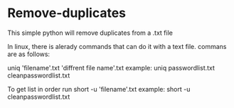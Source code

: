 # Remove-duplicates
This simple python will remove duplicates from a .txt file 


In linux, there is alerady commands that can do it with a text file. commans are as follows:

uniq 'filename'.txt 'diffrent file name'.txt
example: uniq passwordlist.txt cleanpasswordlist.txt

To get list in order run 
short -u 'filename'.txt
example: short -u cleanpasswordlist.txt
